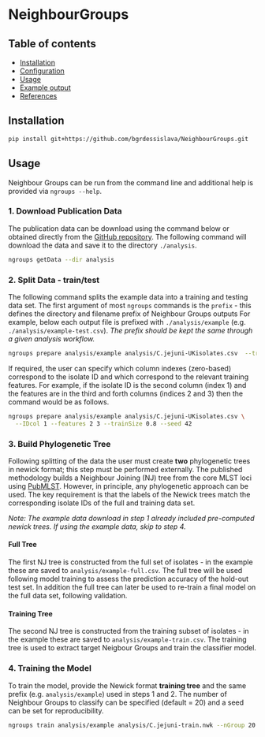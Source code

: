 # NeighbourGroups

## Table of contents

  * [Installation](#installation)
  * [Configuration](#configuration)
  * [Usage](#usage)
  * [Example output](#example-output)
  * [References](#references)

## Installation

```bash
pip install git+https://github.com/bgrdessislava/NeighbourGroups.git
```

## Usage
Neighbour Groups can be run from the command line and additional help is provided via ```ngroups --help```.

### 1. Download Publication Data
The publication data can be download using the command below or obtained directly from the [GitHub repository](https://github.com/bgrdessislava/NeighbourGroups/tree/main/data).
The following command will download the data and save it to the directory `./analysis`.

```bash
ngroups getData --dir analysis
```

### 2. Split Data - train/test
The following command splits the example data into a training and testing data set.
The first argument of most `ngroups` commands is the `prefix` - this defines the directory and filename prefix of Neighbour Groups outputs
For example, below each output file is prefixed with `./analysis/example` (e.g. `./analysis/example-test.csv`).
*The prefix should be kept the same through a given analysis workflow.*

```bash
ngroups prepare analysis/example analysis/C.jejuni-UKisolates.csv  --trainSize 0.8 --seed 42
```

If required, the user can specify which column indexes (zero-based) correspond to the isolate ID and which correspond to the relevant training features.
For example, if the isolate ID is the second column (index 1) and the features are in the third and forth columns (indices 2 and 3) then the command would be as follows.

```bash
ngroups prepare analysis/example analysis/C.jejuni-UKisolates.csv \
  --IDcol 1 --features 2 3 --trainSize 0.8 --seed 42
```

### 3. Build Phylogenetic Tree
Following splitting of the data the user must create **two** phylogenetic trees in newick format; this step must be performed externally.
The published methodology builds a Neighbour Joining (NJ) tree from the core MLST loci using [PubMLST](https://pubmlst.org/).
However, in principle, any phylogenetic approach can be used.
The key requirement is that the labels of the Newick trees match the corresponding isolate IDs of the full and training data set.

*Note: The example data download in step 1 already included pre-computed newick trees. If using the example data, skip to step 4.*

#### Full Tree
The first NJ tree is constructed from the full set of isolates - in the example these are saved to ``analysis/example-full.csv``.
The full tree will be used following model training to assess the prediction accuracy of the hold-out test set.
In addition the full tree can later be used to re-train a final model on the full data set, following validation.

#### Training Tree
The second NJ tree is constructed from the training subset of isolates - in the example these are saved to ``analysis/example-train.csv``.
The training tree is used to extract target Neigbour Groups and train the classifier model.

### 4. Training the Model
To train the model, provide the Newick format **training tree** and the same prefix (e.g. `analysis/example`) used in steps 1 and 2.
The number of Neighbour Groups to classify can be specified (default = 20) and a seed can be set for reproducibility.

```bash
ngroups train analysis/example analysis/C.jejuni-train.nwk --nGroup 20 --seed 42
```
